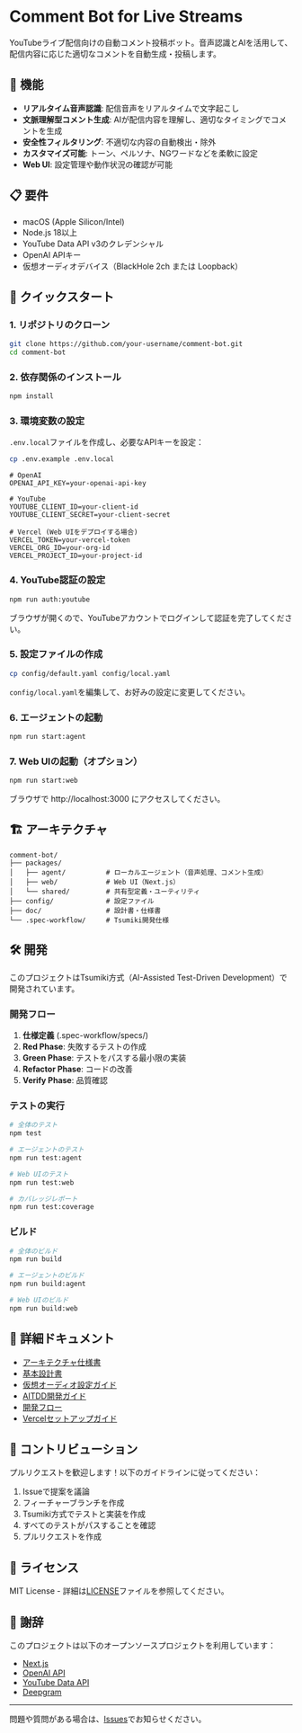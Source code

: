 # Comment Bot for Live Streams

YouTubeライブ配信向けの自動コメント投稿ボット。音声認識とAIを活用して、配信内容に応じた適切なコメントを自動生成・投稿します。

## 🌟 機能

- **リアルタイム音声認識**: 配信音声をリアルタイムで文字起こし
- **文脈理解型コメント生成**: AIが配信内容を理解し、適切なタイミングでコメントを生成
- **安全性フィルタリング**: 不適切な内容の自動検出・除外
- **カスタマイズ可能**: トーン、ペルソナ、NGワードなどを柔軟に設定
- **Web UI**: 設定管理や動作状況の確認が可能

## 📋 要件

- macOS (Apple Silicon/Intel)
- Node.js 18以上
- YouTube Data API v3のクレデンシャル
- OpenAI APIキー
- 仮想オーディオデバイス（BlackHole 2ch または Loopback）

## 🚀 クイックスタート

### 1. リポジトリのクローン

```bash
git clone https://github.com/your-username/comment-bot.git
cd comment-bot
```

### 2. 依存関係のインストール

```bash
npm install
```

### 3. 環境変数の設定

`.env.local`ファイルを作成し、必要なAPIキーを設定：

```bash
cp .env.example .env.local
```

```env
# OpenAI
OPENAI_API_KEY=your-openai-api-key

# YouTube
YOUTUBE_CLIENT_ID=your-client-id
YOUTUBE_CLIENT_SECRET=your-client-secret

# Vercel (Web UIをデプロイする場合)
VERCEL_TOKEN=your-vercel-token
VERCEL_ORG_ID=your-org-id
VERCEL_PROJECT_ID=your-project-id
```

### 4. YouTube認証の設定

```bash
npm run auth:youtube
```

ブラウザが開くので、YouTubeアカウントでログインして認証を完了してください。

### 5. 設定ファイルの作成

```bash
cp config/default.yaml config/local.yaml
```

`config/local.yaml`を編集して、お好みの設定に変更してください。

### 6. エージェントの起動

```bash
npm run start:agent
```

### 7. Web UIの起動（オプション）

```bash
npm run start:web
```

ブラウザで http://localhost:3000 にアクセスしてください。

## 🏗️ アーキテクチャ

```
comment-bot/
├── packages/
│   ├── agent/          # ローカルエージェント（音声処理、コメント生成）
│   ├── web/            # Web UI（Next.js）
│   └── shared/         # 共有型定義・ユーティリティ
├── config/             # 設定ファイル
├── doc/                # 設計書・仕様書
└── .spec-workflow/     # Tsumiki開発仕様
```

## 🛠️ 開発

このプロジェクトはTsumiki方式（AI-Assisted Test-Driven Development）で開発されています。

### 開発フロー

1. **仕様定義** (.spec-workflow/specs/)
2. **Red Phase**: 失敗するテストの作成
3. **Green Phase**: テストをパスする最小限の実装
4. **Refactor Phase**: コードの改善
5. **Verify Phase**: 品質確認

### テストの実行

```bash
# 全体のテスト
npm test

# エージェントのテスト
npm run test:agent

# Web UIのテスト
npm run test:web

# カバレッジレポート
npm run test:coverage
```

### ビルド

```bash
# 全体のビルド
npm run build

# エージェントのビルド
npm run build:agent

# Web UIのビルド
npm run build:web
```

## 📖 詳細ドキュメント

- [アーキテクチャ仕様書](doc/アーキテクチャ仕様書.md)
- [基本設計書](doc/基本設計書.md)
- [仮想オーディオ設定ガイド](doc/AUDIO_SETUP.md)
- [AITDD開発ガイド](doc/AITDD_GUIDE.md)
- [開発フロー](doc/DEVELOPMENT_FLOW.md)
- [Vercelセットアップガイド](VERCEL_SETUP.md)

## 🤝 コントリビューション

プルリクエストを歓迎します！以下のガイドラインに従ってください：

1. Issueで提案を議論
2. フィーチャーブランチを作成
3. Tsumiki方式でテストと実装を作成
4. すべてのテストがパスすることを確認
5. プルリクエストを作成

## 📄 ライセンス

MIT License - 詳細は[LICENSE](LICENSE)ファイルを参照してください。

## 🙏 謝辞

このプロジェクトは以下のオープンソースプロジェクトを利用しています：

- [Next.js](https://nextjs.org/)
- [OpenAI API](https://openai.com/)
- [YouTube Data API](https://developers.google.com/youtube/v3)
- [Deepgram](https://deepgram.com/)

---

問題や質問がある場合は、[Issues](https://github.com/your-username/comment-bot/issues)でお知らせください。